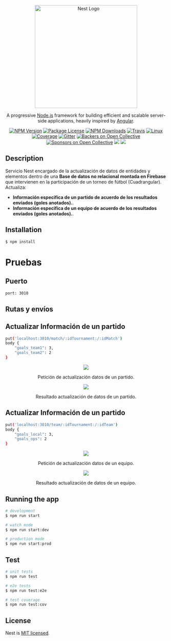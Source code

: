 <p align="center">
  <a href="http://nestjs.com/" target="blank"><img src="https://nestjs.com/img/logo_text.svg" width="320" alt="Nest Logo" /></a>
</p>

[travis-image]: https://api.travis-ci.org/nestjs/nest.svg?branch=master
[travis-url]: https://travis-ci.org/nestjs/nest
[linux-image]: https://img.shields.io/travis/nestjs/nest/master.svg?label=linux
[linux-url]: https://travis-ci.org/nestjs/nest
  
  <p align="center">A progressive <a href="http://nodejs.org" target="blank">Node.js</a> framework for building efficient and scalable server-side applications, heavily inspired by <a href="https://angular.io" target="blank">Angular</a>.</p>
    <p align="center">
<a href="https://www.npmjs.com/~nestjscore"><img src="https://img.shields.io/npm/v/@nestjs/core.svg" alt="NPM Version" /></a>
<a href="https://www.npmjs.com/~nestjscore"><img src="https://img.shields.io/npm/l/@nestjs/core.svg" alt="Package License" /></a>
<a href="https://www.npmjs.com/~nestjscore"><img src="https://img.shields.io/npm/dm/@nestjs/core.svg" alt="NPM Downloads" /></a>
<a href="https://travis-ci.org/nestjs/nest"><img src="https://api.travis-ci.org/nestjs/nest.svg?branch=master" alt="Travis" /></a>
<a href="https://travis-ci.org/nestjs/nest"><img src="https://img.shields.io/travis/nestjs/nest/master.svg?label=linux" alt="Linux" /></a>
<a href="https://coveralls.io/github/nestjs/nest?branch=master"><img src="https://coveralls.io/repos/github/nestjs/nest/badge.svg?branch=master#5" alt="Coverage" /></a>
<a href="https://gitter.im/nestjs/nestjs?utm_source=badge&utm_medium=badge&utm_campaign=pr-badge&utm_content=body_badge"><img src="https://badges.gitter.im/nestjs/nestjs.svg" alt="Gitter" /></a>
<a href="https://opencollective.com/nest#backer"><img src="https://opencollective.com/nest/backers/badge.svg" alt="Backers on Open Collective" /></a>
<a href="https://opencollective.com/nest#sponsor"><img src="https://opencollective.com/nest/sponsors/badge.svg" alt="Sponsors on Open Collective" /></a>
  <a href="https://paypal.me/kamilmysliwiec"><img src="https://img.shields.io/badge/Donate-PayPal-dc3d53.svg"/></a>
  <a href="https://twitter.com/nestframework"><img src="https://img.shields.io/twitter/follow/nestframework.svg?style=social&label=Follow"></a>
</p>

  <!--[![Backers on Open Collective](https://opencollective.com/nest/backers/badge.svg)](https://opencollective.com/nest#backer)
  [![Sponsors on Open Collective](https://opencollective.com/nest/sponsors/badge.svg)](https://opencollective.com/nest#sponsor)-->

## Description

Servicio Nest encargado de la actualización de datos de entidades y elementos dentro de una **Base de datos no relacional montada en Firebase** que intervienen en la participación de un torneo de fútbol (Cuadrangular).
Actualiza:
* **Información especifica de un partido de acuerdo de los resultados enviados (goles anotados).**.
* **Información especifica de un equipo de acuerdo de los resultados enviados (goles anotados).**.


## Installation

```bash
$ npm install
```


# Pruebas

## Puerto
```bash
port: 3010
```

## Rutas y envíos

## Actualizar Información de un partido

```bash
put('localhost:3010/match/:idTournament:/:idMatch')
body {
    "goals_team1": 3,
    "goals_team2": 2
}
```
<div align='center'>
    <img  src='https://i.imgur.com/g8EYZ9U.png'>
    <p>Petición de actualización datos de un partido.</p>
</div>
<div align='center'>
    <img  src='https://i.imgur.com/VldIKA9.png'>
    <p>Resultado actualización de datos de un partido.</p>
</div>


## Actualizar Información de un partido

```bash
put('localhost:3010/team/:idTournament:/:idTeam')
body {
    "goals_local": 3,
    "goals_ops": 2
}
```
<div align='center'>
    <img  src='https://i.imgur.com/VSUm6x3.png'>
    <p>Petición de actualización datos de un equipo.</p>
</div>
<div align='center'>
    <img  src='https://i.imgur.com/YKfWHFg.png'>
    <p>Resultado actualización de datos de un equipo.</p>
</div>

## Running the app

```bash
# development
$ npm run start

# watch mode
$ npm run start:dev

# production mode
$ npm run start:prod
```

## Test

```bash
# unit tests
$ npm run test

# e2e tests
$ npm run test:e2e

# test coverage
$ npm run test:cov
```

## License

  Nest is [MIT licensed](LICENSE).
